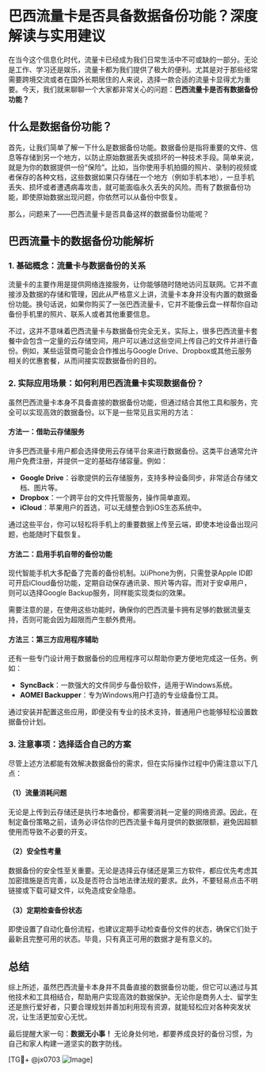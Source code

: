 # 巴西流量卡是否具备数据备份功能？深度解读与实用建议

在当今这个信息化时代，流量卡已经成为我们日常生活中不可或缺的一部分。无论是工作、学习还是娱乐，流量卡都为我们提供了极大的便利。尤其是对于那些经常需要跨境交流或者在国外长期居住的人来说，选择一款合适的流量卡显得尤为重要。今天，我们就来聊聊一个大家都非常关心的问题：**巴西流量卡是否有数据备份功能？**

## 什么是数据备份功能？

首先，让我们简单了解一下什么是数据备份功能。数据备份是指将重要的文件、信息等存储到另一个地方，以防止原始数据丢失或损坏的一种技术手段。简单来说，就是为你的数据提供一份“保险”。比如，当你使用手机拍摄的照片、录制的视频或者保存的各种文档，这些数据如果只存储在一个地方（例如手机本地），一旦手机丢失、损坏或者遭遇病毒攻击，就可能面临永久丢失的风险。而有了数据备份功能，即使原始数据出现问题，你依然可以从备份中恢复。

那么，问题来了——巴西流量卡是否具备这样的数据备份功能呢？

## 巴西流量卡的数据备份功能解析

### 1. 基础概念：流量卡与数据备份的关系

流量卡的主要作用是提供网络连接服务，让你能够随时随地访问互联网。它并不直接涉及数据的存储和管理，因此从严格意义上讲，流量卡本身并没有内置的数据备份功能。换句话说，如果你购买了一张巴西流量卡，它并不能像云盘一样帮你自动备份手机里的照片、联系人或者其他重要信息。

不过，这并不意味着巴西流量卡与数据备份完全无关。实际上，很多巴西流量卡套餐中会包含一定量的云存储空间，用户可以通过这些空间上传自己的文件并进行备份。例如，某些运营商可能会合作推出与Google Drive、Dropbox或其他云服务相关的优惠套餐，从而间接实现数据备份的目的。

### 2. 实际应用场景：如何利用巴西流量卡实现数据备份？

虽然巴西流量卡本身不具备直接的数据备份功能，但通过结合其他工具和服务，完全可以实现高效的数据备份。以下是一些常见且实用的方法：

#### 方法一：借助云存储服务
许多巴西流量卡用户都会选择使用云存储平台来进行数据备份。这类平台通常允许用户免费注册，并提供一定的基础存储容量。例如：
- **Google Drive**：谷歌提供的云存储服务，支持多种设备同步，非常适合存储文档、图片等。
- **Dropbox**：一个跨平台的文件托管服务，操作简单直观。
- **iCloud**：苹果用户的首选，可以无缝整合到iOS生态系统中。

通过这些平台，你可以轻松将手机上的重要数据上传至云端，即使本地设备出现问题，也能随时下载恢复。

#### 方法二：启用手机自带的备份功能
现代智能手机大多配备了完善的备份机制。以iPhone为例，只需登录Apple ID即可开启iCloud备份功能，定期自动保存通讯录、照片等内容。而对于安卓用户，则可以选择Google Backup服务，同样能实现类似的效果。

需要注意的是，在使用这些功能时，确保你的巴西流量卡拥有足够的数据流量支持，否则可能会因为超限而产生额外费用。

#### 方法三：第三方应用程序辅助
还有一些专门设计用于数据备份的应用程序可以帮助你更方便地完成这一任务。例如：
- **SyncBack**：一款强大的文件同步与备份软件，适用于Windows系统。
- **AOMEI Backupper**：专为Windows用户打造的专业级备份工具。

通过安装并配置这些应用，即便没有专业的技术支持，普通用户也能够轻松设置数据备份计划。

### 3. 注意事项：选择适合自己的方案

尽管上述方法都能有效解决数据备份的需求，但在实际操作过程中仍需注意以下几点：

#### （1）流量消耗问题
无论是上传到云存储还是执行本地备份，都需要消耗一定量的网络资源。因此，在制定备份策略之前，请务必评估你的巴西流量卡每月提供的数据限额，避免因超额使用而导致不必要的开支。

#### （2）安全性考量
数据备份的安全性至关重要。无论是选择云存储还是第三方软件，都应优先考虑其加密措施是否完善，以及是否符合当地法律法规的要求。此外，不要轻易点击不明链接或下载可疑文件，以免造成安全隐患。

#### （3）定期检查备份状态
即使设置了自动化备份流程，也建议定期手动检查备份文件的状态，确保它们处于最新且完整可用的状态。毕竟，只有真正可用的数据才是有意义的。

## 总结

综上所述，虽然巴西流量卡本身并不具备直接的数据备份功能，但它可以通过与其他技术和工具相结合，帮助用户实现高效的数据保护。无论你是商务人士、留学生还是旅行爱好者，只要合理规划并善加利用现有资源，就能轻松应对各种突发状况，让生活更加安心无忧。

最后提醒大家一句：**数据无小事！** 无论身处何地，都要养成良好的备份习惯，为自己和家人构建一道坚实的数字防线。

[TG💪+ @jx0703 ![Image](https://github.com/user-attachments/assets/dbca1d08-cadb-493c-b0ec-ad6f7a83f270)]